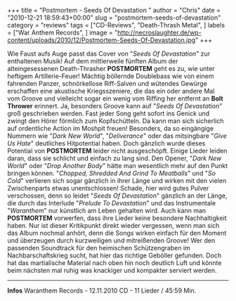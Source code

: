 +++
title = "Postmortem - Seeds Of Devastation "
author = "Chris"
date = "2010-12-21 18:59:43+00:00"
slug = "postmortem-seeds-of-devastation"
category = "reviews"
tags = ["CD-Reviews", "Death-Thrash Metal", ]
labels = ["War Anthem Records", ]
image = "http://necroslaughter.de/wp-content/uploads/2010/12/Postmortem-Seeds-Of-Devastation.jpg"
+++

Wie Faust aufs Auge passt das Cover von "_Seeds Of Devastation_" zur enthaltenen Musik! Auf dem mittlerweile fünften Album der alteingesessenen Death-Thrasher **POSTMORTEM** geht es zu, wie unter heftigem Artillerie-Feuer! Mächtig böllernde Doublebass wie von einem fahrenden Panzer, schnörkellose Riff-Salven und wütendes Gewürge erschaffen eine akustische Kriegsszeniere, die das ein oder andere Mal vom Groove und vielleicht sogar ein wenig vom Riffing her entfernt an **Bolt Thrower** erinnert.
Ja, besonders Groove kann auf "_Seeds Of Devastation_" groß geschrieben werden. Fast jeder Song geht sofort ins Genick und zwingt den Hörer förmlich zum Kopfschütteln. Da kann man sich sicherlich auf ordentliche Action im Moshpit freuen! Besonders, da so eingängige Nummern wie "_Dark New World_", "_Deliverance_" oder das mitsingbare "_Give Us Hate_" deutliches Hitpotential haben. Doch gänzlich wurde dieses Potential von **POSTMORTEM** leider nicht ausgeschöpft. Einige Lieder leiden daran, dass sie schlicht und einfach zu lang sind. Den Opener, "_Dark New World_" oder "_Drop Another Body_" hätte man wesentlich mehr auf den Punkt bringen können. "_Chopped, Shredded And Grind To Meatballs_" und "_So Cold_" verlieren sich sogar gänzlich in ihrer Länge und wirken mit den vielen Zwischenparts etwas unentschlossen! Schade, hier wird gutes Pulver verschossen, denn so leidet "_Seeds Of Devastation_" gänzlich an der Länge, die durch das Interlude "_Prelude To Devastation_" und das Instrumentale "_Waranthem_" nur künstlich am Leben gehalten wird.
Auch kann man **POSTMORTEM** vorwerfen, dass ihre Lieder keine besondere Nachhaltigkeit haben. Nur ist dieser Kritikpunkt direkt wieder vergessen, wenn man sich das Album nochmal anhört, denn die Songs wirken einfach für den Moment und überzeugen durch kurzweiligen und mitreißenden Groove!
Wer den passenden Soundtrack für den heimischen Schützengraben im Nachbarschaftskrieg sucht, hat hier das richtige Geböller gefunden. Doch hat das martialische Material nach oben hin noch deutlich Luft und könnte beim nächsten mal ruhig was knackiger und kompakter serviert werden.





---
**Infos**
Waranthem Records - 12.11.2010
CD - 11 Lieder / 45:59 Min.
